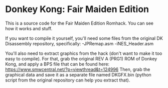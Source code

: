 # Donkey Kong: Fair Maiden Edition
This is a source code for the Fair Maiden Edition Romhack. You can see how it works and stuff.

If you want to compile it yourself, you'll need some files from the original DK Disassembly repository, specifically:
-JPRemap.asm
-iNES_Header.asm

You'll also need to extract graphics from the hack (don't want to make it too easy to compile). For that, grab the original REV A (PRG1) ROM of Donkey Kong, and apply a BPS file that can be found here: https://www.smwcentral.net/?p=viewthread&t=124996
Then, grab the graphical data and save it as a separate file named DKGFX.bin (python script from the original repository can help you extract that).